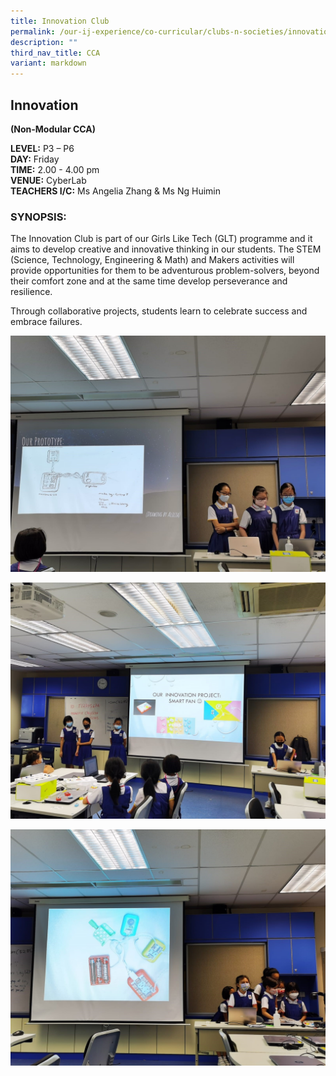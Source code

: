 ```yaml
---
title: Innovation Club
permalink: /our-ij-experience/co-curricular/clubs-n-societies/innovation-club/
description: ""
third_nav_title: CCA
variant: markdown
---
```

## Innovation

**(Non-Modular CCA)**

  

**LEVEL:**&nbsp;P3 – P6<br>
**DAY:**&nbsp;Friday<br>
**TIME:**&nbsp;2.00 - 4.00 pm<br>
**VENUE:**&nbsp;CyberLab<br>
**TEACHERS I/C:**&nbsp;Ms Angelia Zhang &amp; Ms Ng Huimin

### SYNOPSIS:

The Innovation Club is part of our Girls Like Tech (GLT) programme and it aims to develop creative and innovative thinking in our students. The STEM (Science, Technology, Engineering &amp; Math) and Makers activities will provide opportunities for them to be adventurous problem-solvers, beyond their comfort zone and at the same time develop perseverance and resilience.

Through collaborative projects, students learn to celebrate success and embrace failures.


![](/images/Co%20Curricular/Innovation_1.jpg)

![](/images/Co%20Curricular/Innovation_2.jpg)

![](/images/Co%20Curricular/Innovation_3.jpg)
